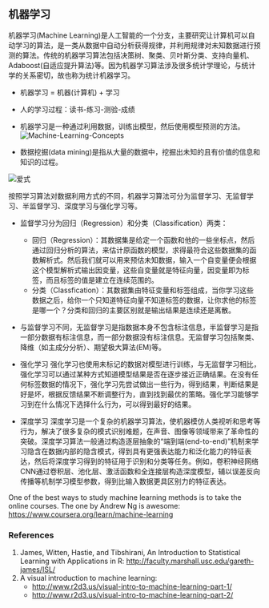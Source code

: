 ## 机器学习

机器学习(Machine Learning)是人工智能的一个分支，主要研究让计算机可以自动学习的算法，是一类从数据中自动分析获得规律，并利用规律对未知数据进行预测的算法。传统的机器学习算法包括决策树、聚类、贝叶斯分类、支持向量机、Adaboost(自适应提升算法)等。因为机器学习算法涉及很多统计学理论，与统计学的关系密切，故也称为统计机器学习。

* 机器学习 = 机器(计算机) + 学习
* 人的学习过程：读书-练习-测验-成绩
* 机器学习是一种通过利用数据，训练出模型，然后使用模型预测的方法。
![Machine-Learning-Concepts](http://www.ligene.cn/images/ML-concepts.png)

* 数据挖掘(data mining)是指从大量的数据中，挖掘出未知的且有价值的信息和知识的过程。

![爱式](https://latex.codecogs.com/svg.image?E=mc^{2})

按照学习算法对数据利用方式的不同，机器学习算法可分为监督学习、无监督学习、半监督学习、深度学习与强化学习等。
* 监督学习分为回归（Regression）和分类（Classification）两类：
    * 回归（Regression）：其数据集是给定一个函数和他的一些坐标点，然后通过回归分析的算法，来估计原函数的模型，求得最符合这些数据集的函数解析式。然后我们就可以用来预估未知数据，输入一个自变量便会根据这个模型解析式输出因变量，这些自变量就是特征向量，因变量即为标签，而且标签的值是建立在连续范围的。
    * 分类（Classfication）：其数据集由特征变量和标签组成，当你学习这些数据之后，给你一个只知道特征向量不知道标签的数据，让你求他的标签是哪一个？分类和回归的主要区别就是输出结果是连续还是离散。

* 与监督学习不同，无监督学习是指数据本身不包含标注信息，半监督学习是指一部分数据有标注信息，而一部分数据没有标注信息。无监督学习包括聚类、降维（如主成分分析）、期望极大算法(EM)等。

* 强化学习
强化学习也使用未标记的数据对模型进行训练，与无监督学习相比，强化学习可以通过某种方式知道模型结果是否在逐步接近正确结果。在没有任何标签数据的情况下，强化学习先尝试做出一些行为，得到结果，判断结果是好是坏，根据反馈结果不断调整行为，直到找到最优的策略。强化学习能够学习到在什么情况下选择什么行为，可以得到最好的结果。

* 深度学习
深度学习是一个复杂的机器学习算法，使机器模仿人类视听和思考等行为，解决了很多复杂的模式识别难题，在声音、图像等领域带来了革命性的突破。深度学习算法一般通过构造逐层抽象的“端到端(end-to-end)”机制来学习隐含在数据内部的隐含模式，得到具有更强表达能力和泛化能力的特征表达，然后将深度学习得到的特征用于识别和分类等任务。例如，卷积神经网络CNN通过卷积层、池化层、激活函数和全连接层构造深度模型，辅以误差反向传播等机制学习模型参数，得到比输入数据更具区别力的特征表达。

One of the best ways to study machine learning methods is to take the online courses. The one by Andrew Ng is awesome: https://www.coursera.org/learn/machine-learning

### References
1. James, Witten, Hastie, and Tibshirani, An Introduction to Statistical Learning with Applications in R: http://faculty.marshall.usc.edu/gareth-james/ISL/
2. A visual introduction to machine learning:
    * http://www.r2d3.us/visual-intro-to-machine-learning-part-1/
    * http://www.r2d3.us/visual-intro-to-machine-learning-part-2/